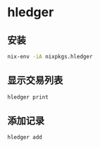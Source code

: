 # hledger

## 安装

```sh
nix-env -iA nixpkgs.hledger
```

## 显示交易列表

```sh
hledger print
```

## 添加记录

```sh
hledger add
```
